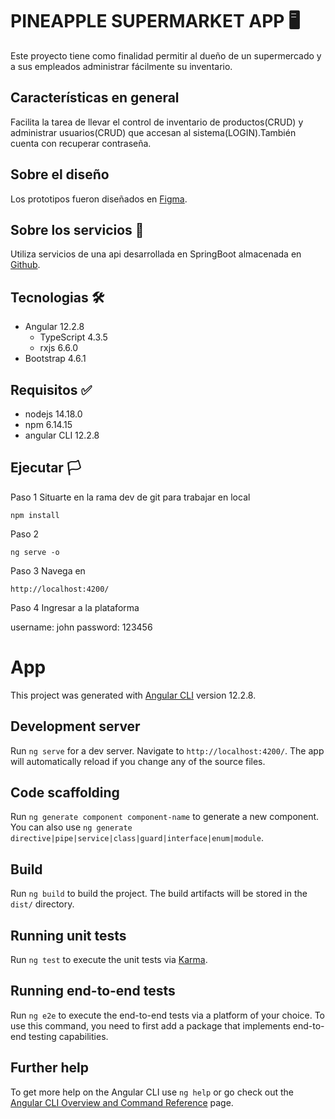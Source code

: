 # PINEAPPLE SUPERMARKET APP 🖥️
Este proyecto tiene como finalidad permitir al dueño de un supermercado y a sus empleados administrar fácilmente su inventario.

## Características en general

Facilita la tarea de llevar el control de inventario de productos(CRUD) y administrar usuarios(CRUD) que accesan al sistema(LOGIN).También cuenta con recuperar contraseña.

## Sobre el diseño
Los prototipos fueron diseñados en [Figma](https://www.figma.com/file/4jsqlUTE1D8JqRmEE5D0ro/Pineapple-Supermarket-App?node-id=0%3A1).

## Sobre los servicios 📖
Utiliza servicios de una api desarrollada en SpringBoot almacenada en [Github](https://github.com/MBlev/ja-pineapple-app-back).

## Tecnologias 🛠️
- Angular 12.2.8
    - TypeScript 4.3.5
    - rxjs 6.6.0
- Bootstrap 4.6.1

## Requisitos ✅
- nodejs 14.18.0
- npm 6.14.15
- angular CLI 12.2.8

## Ejecutar 🏳️
Paso 1
Situarte en la rama dev de git para trabajar en local
```
npm install
```
Paso 2
```
ng serve -o
```
Paso 3
Navega en
```
http://localhost:4200/
```
Paso 4
Ingresar a la plataforma

username: john
password: 123456


# App

This project was generated with [Angular CLI](https://github.com/angular/angular-cli) version 12.2.8.

## Development server

Run `ng serve` for a dev server. Navigate to `http://localhost:4200/`. The app will automatically reload if you change any of the source files.

## Code scaffolding

Run `ng generate component component-name` to generate a new component. You can also use `ng generate directive|pipe|service|class|guard|interface|enum|module`.

## Build

Run `ng build` to build the project. The build artifacts will be stored in the `dist/` directory.

## Running unit tests

Run `ng test` to execute the unit tests via [Karma](https://karma-runner.github.io).

## Running end-to-end tests

Run `ng e2e` to execute the end-to-end tests via a platform of your choice. To use this command, you need to first add a package that implements end-to-end testing capabilities.

## Further help

To get more help on the Angular CLI use `ng help` or go check out the [Angular CLI Overview and Command Reference](https://angular.io/cli) page.
